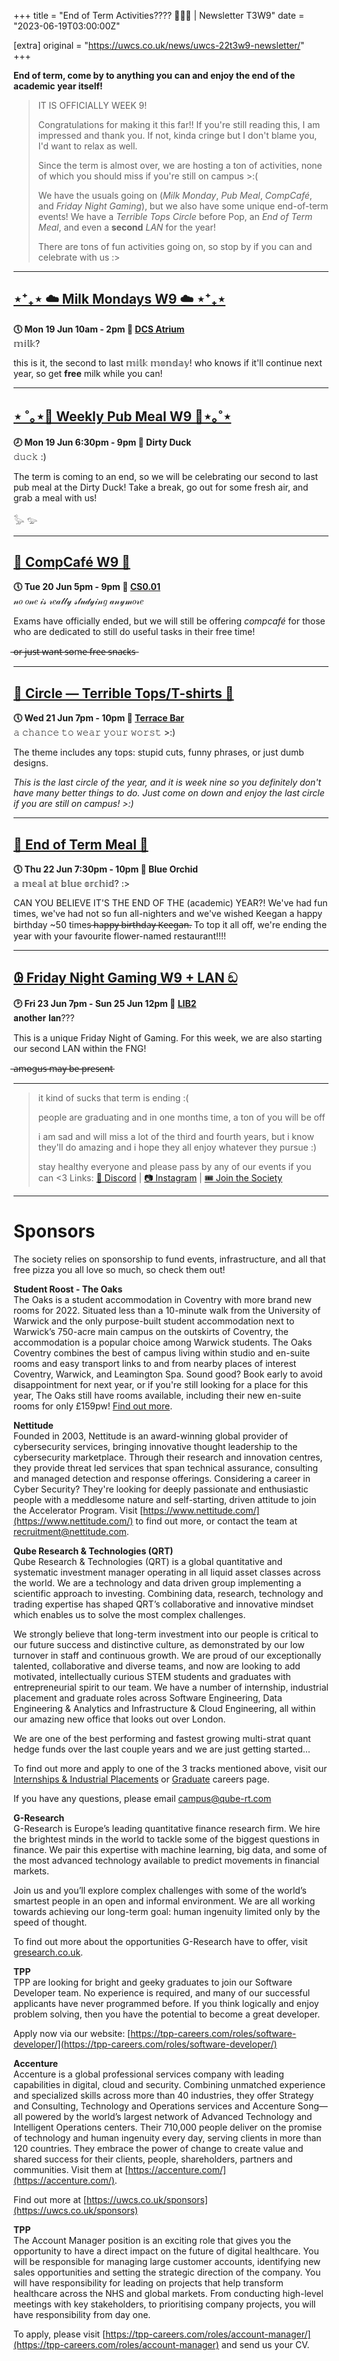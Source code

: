 +++
title = "End of Term Activities???? 🎉🎉🎉 | Newsletter T3W9"
date = "2023-06-19T03:00:00Z"

[extra]
original = "https://uwcs.co.uk/news/uwcs-22t3w9-newsletter/"    
+++

<p data-block-key="sfd3i"><b>End of term, come by to anything you can and enjoy the end of the academic year itself!</b></p>

<!-- more -->

> IT IS OFFICIALLY WEEK 9! 
> 
> Congratulations for making it this far!! If you're still reading this, I am impressed and thank you. If not, kinda cringe but I don't blame you, I'd want to relax as well.
>  
> Since the term is almost over, we are hosting a ton of activities, none of which you should miss if you're still on campus >:(
> 
> We have the usuals going on (*Milk Monday*, *Pub Meal*, *CompCafé*, and *Friday Night Gaming*), but we also have some unique end-of-term events! We have a *Terrible Tops Circle* before Pop, an *End of Term Meal*, and even a **second** *LAN* for the year!
> 
> There are tons of fun activities going on, so stop by if you can and celebrate with us :>
***

## **[⋆⁺₊⋆ ☁️ Milk Mondays W9 ☁️ ⋆⁺₊⋆](https://uwcs.co.uk/events/mm-22t3w9/)**
**🕔 Mon 19 Jun 10am - 2pm  📍 [DCS Atrium](https://campus.warwick.ac.uk//search/623c8858421e6f5928c0c78f)**  
𝕞𝕚𝕝𝕜?

this is it, the second to last 𝕞𝕚𝕝𝕜 𝕞𝕠𝕟𝕕𝕒𝕪!
who knows if it'll continue next year, so get **free** milk while you can!
***

## **[⋆ ˚｡⋆🥞 Weekly Pub Meal W9 🥞⋆｡˚⋆](https://uwcs.co.uk/events/pub-meal-22t3w9)**
**🕗 Mon 19 Jun 6:30pm - 9pm  📍 Dirty Duck**  
𝚍𝚞𝚌𝚔 :)

The term is coming to an end, so we will be celebrating our second to last pub meal at the Dirty Duck! Take a break, go out for some fresh air, and grab a meal with us!

𓅭 𓅰
***

## **[🥧 CompCafé W9 🥧](https://uwcs.co.uk/events/compcafe-22t3w9/)**
**🕔 Tue 20 Jun 5pm - 9pm  📍 [CS0.01](https://campus.warwick.ac.uk//search/623c888a421e6f5928c0d035)**  
𝓃𝑜 𝑜𝓃𝑒 𝒾𝓈 𝓇𝑒𝒶𝓁𝓁𝓎 𝓈𝓉𝓊𝒹𝓎𝒾𝓃𝑔 𝒶𝓃𝓎𝓂𝑜𝓇𝑒

Exams have officially ended, but we will still be offering *compcafé* for those who are dedicated to still do useful tasks in their free time!

 ̶o̶r̶ ̶j̶u̶s̶t̶ ̶w̶a̶n̶t̶ ̶s̶o̶m̶e̶ ̶f̶r̶e̶e̶ ̶s̶n̶a̶c̶k̶s̶
***

## **[👕 Circle — Terrible Tops/T-shirts 👚](https://uwcs.co.uk/events/circle-22t3w9/)**
**🕔 Wed 21 Jun 7pm - 10pm  📍 [Terrace Bar](https://campus.warwick.ac.uk//search/623c889b421e6f5928c0d369)**  
𝚊 𝚌𝚑𝚊𝚗𝚌𝚎 𝚝𝚘 𝚠𝚎𝚊𝚛 𝚢𝚘𝚞𝚛 𝚠𝚘𝚛𝚜𝚝 >:)

The theme includes any tops: stupid cuts, funny phrases, or just dumb designs.

*This is the last circle of the year, and it is week nine so you definitely don't have many better things to do. Just come on down and enjoy the last circle if you are still on campus! >:)*
***

## **[🍲 End of Term Meal 🍲](https://uwcs.co.uk/events/eot-meal-22t3/)**
**🕔 Thu 22 Jun 7:30pm - 10pm  📍 Blue Orchid**  
𝕒 𝕞𝕖𝕒𝕝 𝕒𝕥 𝕓𝕝𝕦𝕖 𝕠𝕣𝕔𝕙𝕚𝕕? :>

CAN YOU BELIEVE IT'S THE END OF THE (academic) YEAR?! We've had fun times, we've had not so fun all-nighters and we've wished Keegan a happy birthday ~50 times  ̶h̶a̶p̶p̶y̶ ̶b̶i̶r̶t̶h̶d̶a̶y̶ ̶K̶e̶e̶g̶a̶n̶. To top it all off, we're ending the year with your favourite flower-named restaurant!!!!
***

## **[𐐘 Friday Night Gaming W9 + LAN ඞ](https://uwcs.co.uk/events/fng-22t3w9/)**
**🕑 Fri 23 Jun 7pm - Sun 25 Jun 12pm  📍 [LIB2](https://campus.warwick.ac.uk//search/623c88f2421e6f5928c0e4ec)**  
𝐚𝐧𝐨𝐭𝐡𝐞𝐫 𝐥𝐚𝐧???

This is a unique Friday Night of Gaming. For this week, we are also starting our second LAN within the FNG!

 ̶a̶m̶o̶g̶u̶s̶ ̶m̶a̶y̶ ̶b̶e̶ ̶p̶r̶e̶s̶e̶n̶t̶
***

> it kind of sucks that term is ending :(
> 
> people are graduating and in one months time, a ton of you will be off 
> 
> i am sad and will miss a lot of the third and fourth years, but i know they'll do amazing and i hope they all enjoy whatever they pursue :)
> 
> stay healthy everyone and please pass by any of our events if you can <3
Links: [💬 Discord](https://discord.gg/uwcs) | [📷 Instagram](https://www.instagram.com/warwickcompsoc/) | [🎟️ Join the Society](https://www.warwicksu.com/societies-sports/societies/computing/)

***
# Sponsors
The society relies on sponsorship to fund events, infrastructure, and all that free pizza you all love so much, so check them out!

**Student Roost - The Oaks**  
The Oaks is a student accommodation in Coventry with more brand new rooms for 2022. Situated less than a 10-minute walk from the University of Warwick and the only purpose-built student accommodation next to Warwick’s 750-acre main campus on the outskirts of Coventry, the accommodation is a popular choice among Warwick students. The Oaks Coventry combines the best of campus living within studio and en-suite rooms and easy transport links to and from nearby places of interest Coventry, Warwick, and Leamington Spa. Sound good? Book early to avoid disappointment for next year, or if you're still looking for a place for this year, The Oaks still have rooms available, including their new en-suite rooms for only £159pw! [Find out more](https://www.studentroost.co.uk/locations/warwick/the-oaks).


**Nettitude**  
Founded in 2003, Nettitude is an award-winning global provider of cybersecurity services, bringing innovative thought leadership to the cybersecurity marketplace. Through their research and innovation centres, they provide threat led services that span technical assurance, consulting and managed detection and response offerings. Considering a career in Cyber Security?  They're looking for deeply passionate and enthusiastic people with a meddlesome nature and self-starting, driven attitude to join the Accelerator Program. Visit [https://www.nettitude.com/](https://www.nettitude.com/) to find out more, or contact the team at [recruitment@nettitude.com](mailto:recruitment@nettitude.com).

**Qube Research & Technologies (QRT)**  
Qube Research & Technologies (QRT) is a global quantitative and systematic investment manager operating in all liquid asset classes across the world. We are a technology and data driven group implementing a scientific approach to investing. Combining data, research, technology and trading expertise has shaped QRT’s collaborative and innovative mindset which enables us to solve the most complex challenges.

We strongly believe that long-term investment into our people is critical to our future success and distinctive culture, as demonstrated by our low turnover in staff and continuous growth. We are proud of our exceptionally talented, collaborative and diverse teams, and now are looking to add motivated, intellectually curious STEM students and graduates with entrepreneurial spirit to our team. We have a number of internship, industrial placement and graduate roles across Software Engineering, Data Engineering & Analytics and Infrastructure & Cloud Engineering, all within our amazing new office that looks out over London.  

We are one of the best performing and fastest growing multi-strat quant hedge funds over the last couple years and we are just getting started…

To find out more and apply to one of the 3 tracks mentioned above, visit our [Internships & Industrial Placements](https://www.qube-rt.com/careers/intern-opportunities/) or [Graduate](https://www.qube-rt.com/careers/graduate-opportunities/) careers page.

If you have any questions, please email [campus@qube-rt.com](mailto:campus@qube-rt.com)

**G-Research**  
G-Research is Europe’s leading quantitative finance research firm. We hire the brightest minds in the world to tackle some of the biggest questions in finance. We pair this expertise with machine learning, big data, and some of the most advanced technology available to predict movements in financial markets.

Join us and you’ll explore complex challenges with some of the world’s smartest people in an open and informal environment. We are all working towards achieving our long-term goal: human ingenuity limited only by the speed of thought.

To find out more about the opportunities G-Research have to offer, visit [gresearch.co.uk](https://gresearch.co.uk).

**TPP**  
TPP are looking for bright and geeky graduates to join our Software Developer team. No experience is required, and many of our successful applicants have never programmed before. If you think logically and enjoy problem solving, then you have the potential to become a great developer.

Apply now via our website: [https://tpp-careers.com/roles/software-developer/](https://tpp-careers.com/roles/software-developer/)

**Accenture**  
Accenture is a global professional services company with leading capabilities in digital, cloud and security. Combining unmatched experience and specialized skills across more than 40 industries, they offer Strategy and Consulting, Technology and Operations services and Accenture Song—all powered by the world’s largest network of Advanced Technology and Intelligent Operations centers. Their 710,000 people deliver on the promise of technology and human ingenuity every day, serving clients in more than 120 countries. They embrace the power of change to create value and shared success for their clients, people, shareholders, partners and communities. Visit them at [https://accenture.com/](https://accenture.com/).

Find out more at [https://uwcs.co.uk/sponsors](https://uwcs.co.uk/sponsors)

**TPP**  
The Account Manager position is an exciting role that gives you the opportunity to have a direct impact on the future of digital healthcare. You will be responsible for managing large customer accounts, identifying new sales opportunities and setting the strategic direction of the company. You will have responsibility for leading on projects that help transform healthcare across the NHS and global markets. From conducting high-level meetings with key stakeholders, to prioritising company projects, you will have responsibility from day one.

 

To apply, please visit [https://tpp-careers.com/roles/account-manager/](https://tpp-careers.com/roles/account-manager) and send us your CV.
